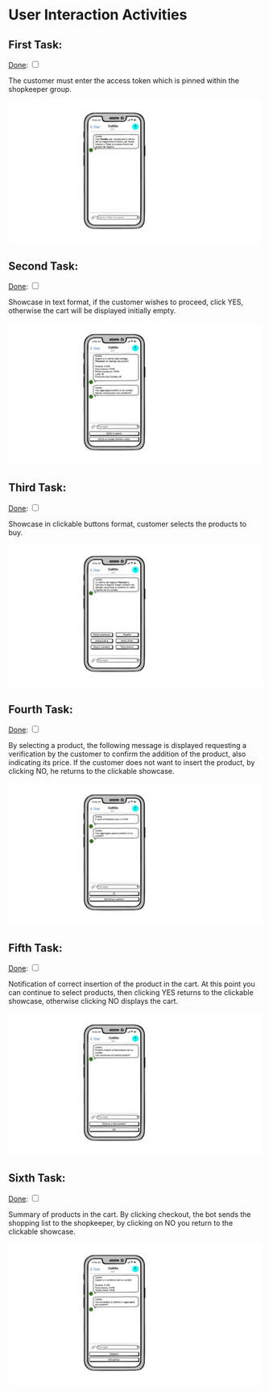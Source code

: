 # User Interaction Activities

<h2>First Task:</h2>
<u>Done</u>: <input type="checkbox">
<p>The customer must enter the access token which is pinned within the shopkeeper group.</p>
<p align="center">
  <img src="files/screenshot/photo_2020-04-29 15.58.23.jpeg" />
</p>

<h2>Second Task:</h2>
<u>Done</u>: <input type="checkbox">
<p>Showcase in text format, if the customer wishes to proceed, click YES, otherwise the cart will be displayed initially empty.</p>
<p align="center">
  <img src="files/screenshot/photo_2020-04-29 15.58.25.jpeg" />
</p>

<h2>Third Task: </h2>
<u>Done</u>: <input type="checkbox">
<p>Showcase in clickable buttons format, customer selects the products to buy.</p>
<p align="center">
  <img src="files/screenshot/photo_2020-04-29 15.58.26.jpeg" />
</p>

<h2>Fourth Task:</h2>
<u>Done</u>: <input type="checkbox">
<p>By selecting a product, the following message is displayed requesting a verification by the customer to confirm the addition of the product, also indicating its price. If the customer does not want to insert the product, by clicking NO, he returns to the clickable showcase.</p>
<p align="center">
  <img src="files/screenshot/photo_2020-04-29 15.58.27.jpeg" />
</p>

<h2>Fifth Task:</h2>
<u>Done</u>: <input type="checkbox">
<p>Notification of correct insertion of the product in the cart. At this point you can continue to select products, then clicking YES returns to the clickable showcase, otherwise clicking NO displays the cart.</p>
<p align="center">
  <img src="files/screenshot/photo_2020-04-29 15.58.28.jpeg" />
</p>

<h2>Sixth Task:</h2>
<u>Done</u>: <input type="checkbox">
<p>Summary of products in the cart. By clicking checkout, the bot sends the shopping list to the shopkeeper, by clicking on NO you return to the clickable showcase.</p>
<p align="center">
  <img src="files/screenshot/photo_2020-04-29 15.58.29.jpeg" />
</p>
